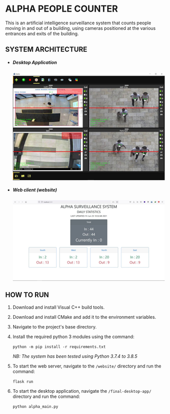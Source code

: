 # ALPHA PEOPLE COUNTER

This is an artificial intelligence surveillance system that counts people moving in and out of a building, using cameras positioned at the various entrances and exits of the building.

## SYSTEM ARCHITECTURE

- ##### Desktop Application

  ![](https://github.com/Owiredu/trestle-telnova-hack-2021/blob/main/images/alpha_home.jpg)

- ##### Web client (website)

  ![](https://github.com/Owiredu/trestle-telnova-hack-2021/blob/main/images/webpage.jpg)

## HOW TO RUN

1. Download and install Visual C++ build tools. [](https://support.microsoft.com/en-us/topic/the-latest-supported-visual-c-downloads-2647da03-1eea-4433-9aff-95f26a218cc0)

2. Download and install CMake [](https://cmake.org/download/) and add it to the environment variables.

3. Navigate to the project's base directory.

4. Install the required python 3 modules using the command:

   `python -m pip install -r requirements.txt`

   *NB:  The system has been tested using Python 3.7.4 to 3.8.5*

5. To start the web server, navigate to the `/website/` directory and run the command: 

   `flask run`

6. To start the desktop application, navigate the `/final-desktop-app/` directory and run the command: 

   `python alpha_main.py`

   